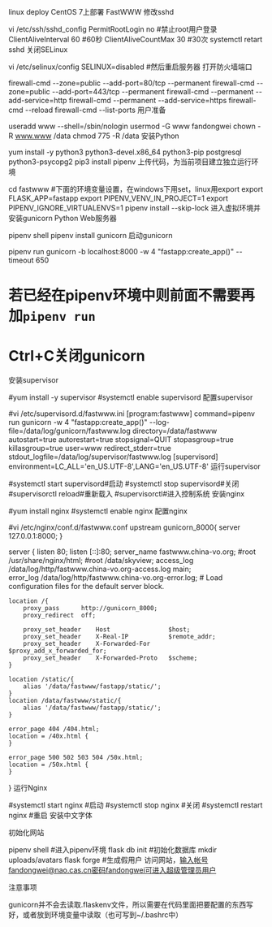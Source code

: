 linux deploy
CentOS 7上部署 FastWWW
修改sshd

vi /etc/ssh/sshd_config
PermitRootLogin no #禁止root用户登录
ClientAliveInterval 60 #60秒
ClientAliveCountMax 30 #30次
systemctl retart sshd
关闭SELinux

vi /etc/selinux/config
SELINUX=disabled
#然后重启服务器
打开防火墙端口

firewall-cmd --zone=public --add-port=80/tcp --permanent
firewall-cmd --zone=public --add-port=443/tcp --permanent
firewall-cmd --permanent --add-service=http
firewall-cmd --permanent --add-service=https
firewall-cmd --reload
firewall-cmd --list-ports
用户准备

useradd www --shell=/sbin/nologin
usermod -G www fandongwei
chown -R www.www /data
chmod 775 -R /data
安装Python

yum install -y python3 python3-devel.x86_64 python3-pip postgresql python3-psycopg2
pip3 install pipenv
上传代码，为当前项目建立独立运行环境

cd fastwww
#下面的环境变量设置，在windows下用set，linux用export
export FLASK_APP=fastapp
export PIPENV_VENV_IN_PROJECT=1
export PIPENV_IGNORE_VIRTUALENVS=1
pipenv install --skip-lock
进入虚拟环境并安装gunicorn Python Web服务器

pipenv shell
pipenv install gunicorn
启动gunicorn

pipenv run gunicorn -b localhost:8000 -w 4 "fastapp:create_app()"  --timeout 650
# 若已经在pipenv环境中则前面不需要再加`pipenv run`
# Ctrl+C关闭gunicorn
安装supervisor

#yum install -y supervisor
#systemctl enable supervisord
配置supervisor

#vi /etc/supervisord.d/fastwww.ini
[program:fastwww]
command=pipenv run gunicorn -w 4 "fastapp:create_app()" --log-file=/data/log/gunicorn/fastwww.log
directory=/data/fastwww
autostart=true
autorestart=true
stopsignal=QUIT
stopasgroup=true
killasgroup=true
user=www
redirect_stderr=true
stdout_logfile=/data/log/supervisor/fastwww.log
[supervisord]
environment=LC_ALL='en_US.UTF-8',LANG='en_US.UTF-8'
运行supervisor

#systemctl start supervisord#启动
#systemctl stop supervisord#关闭
#supervisorctl reload#重新载入
#supervisorctl#进入控制系统
安装nginx

#yum install nginx
#systemctl enable nginx
配置nginx

#vi /etc/nginx/conf.d/fastwww.conf
upstream gunicorn_8000{
        server 127.0.0.1:8000;
}

server {
    listen       80;
    listen       [::]:80;
    server_name  fastwww.china-vo.org;
    #root         /usr/share/nginx/html;
    #root          /data/skyview;
    access_log    /data/log/http/fastwww.china-vo.org-access.log main;    
    error_log     /data/log/http/fastwww.china-vo.org-error.log;
    # Load configuration files for the default server block.

    location /{
        proxy_pass      http://gunicorn_8000;
        proxy_redirect  off;
    
        proxy_set_header    Host                $host;
        proxy_set_header    X-Real-IP           $remote_addr;
        proxy_set_header    X-Forwarded-For     $proxy_add_x_forwarded_for;
        proxy_set_header    X-Forwarded-Proto   $scheme;
    }

    location /static/{
        alias '/data/fastwww/fastapp/static/';
    }
    location /data/fastwww/static/{
        alias '/data/fastwww/fastapp/static/';
    }

    error_page 404 /404.html;
    location = /40x.html {
    }

    error_page 500 502 503 504 /50x.html;
    location = /50x.html {
    }
}
运行Nginx

#systemctl start nginx #启动
#systemctl stop nginx #关闭
#systemctl restart nginx #重启
安装中文字体

初始化网站

pipenv shell #进入pipenv环境
flask db init #初始化数据库
mkdir uploads/avatars
flask forge #生成假用户
访问网站，输入帐号fandongwei@nao.cas.cn密码fandongwei可进入超级管理员用户

注意事项

gunicorn并不会去读取.flaskenv文件，所以需要在代码里面把要配置的东西写好，或者放到环境变量中读取（也可写到~/.bashrc中）
